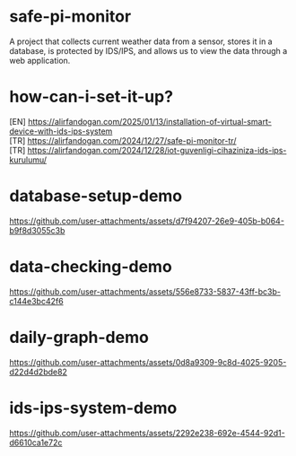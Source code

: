 # safe-pi-monitor
A project that collects current weather data from a sensor, stores it in a database, is protected by IDS/IPS, and allows us to view the data through a web application.

# how-can-i-set-it-up?

[EN] https://alirfandogan.com/2025/01/13/installation-of-virtual-smart-device-with-ids-ips-system <br>
[TR] https://alirfandogan.com/2024/12/27/safe-pi-monitor-tr/ <br>
[TR] https://alirfandogan.com/2024/12/28/iot-guvenligi-cihaziniza-ids-ips-kurulumu/

# database-setup-demo

https://github.com/user-attachments/assets/d7f94207-26e9-405b-b064-b9f8d3055c3b

# data-checking-demo

https://github.com/user-attachments/assets/556e8733-5837-43ff-bc3b-c144e3bc42f6

# daily-graph-demo

https://github.com/user-attachments/assets/0d8a9309-9c8d-4025-9205-d22d4d2bde82

# ids-ips-system-demo

https://github.com/user-attachments/assets/2292e238-692e-4544-92d1-d6610ca1e72c

